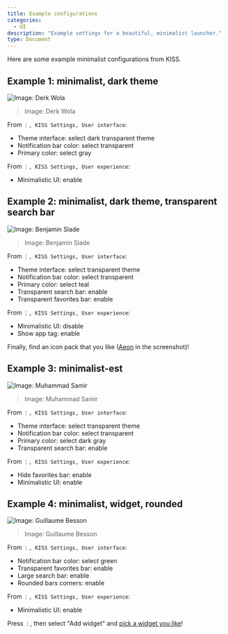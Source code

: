 ```yaml
---
title: Example configurations
categories:
  - UI
description: "Example settings for a beautiful, minimalist launcher."
type: Document
---
```


Here are some example minimalist configurations from KISS.

## Example 1: minimalist, dark theme
![Image: Derk Wola](/screenshots/example-minimalist-1.png)
> Image: Derk Wola

From `⋮, KISS Settings, User interface`:

* Theme interface: select dark transparent theme
* Notification bar color: select transparent
* Primary color: select gray

From `⋮, KISS Settings, User experience`:

* Minimalistic UI: enable

## Example 2: minimalist, dark theme, transparent search bar
![Image: Benjamin Slade](/screenshots/example-minimalist-2.png)
> Image: Benjamin Slade

From `⋮, KISS Settings, User interface`:

* Theme interface: select transparent theme
* Notification bar color: select transparent
* Primary color: select teal
* Transparent search bar: enable
* Transparent favorites bar: enable

From `⋮, KISS Settings, User experience`:

* Minimalistic UI: disable
* Show app tag: enable

Finally, find an icon pack that you like ([Aeon](https://play.google.com/store/apps/details?id=stealthychief.theme.aeon) in the screenshot)!

## Example 3: minimalist-est
![Image: Muhammad Samir](/screenshots/example-minimalist-3.png)
> Image: Muhammad Samir

From `⋮, KISS Settings, User interface`:

* Theme interface: select transparent theme
* Notification bar color: select transparent
* Primary color: select dark gray
* Transparent search bar: enable

From `⋮, KISS Settings, User experience`:

* Hide favorites bar: enable
* Minimalistic UI: enable

## Example 4: minimalist, widget, rounded
![Image: Guillaume Besson](/screenshots/example-minimalist-4.png)
> Image: Guillaume Besson

From `⋮, KISS Settings, User interface`:

* Notification bar color: select green
* Transparent favorites bar: enable
* Large search bar: enable
* Rounded bars corners: enable

From `⋮, KISS Settings, User experience`:

* Minimalistic UI: enable

Press `⋮`, then select "Add widget" and [pick a widget you like](https://play.google.com/store/apps/details?id=com.apalon.weatherlive.free)!
